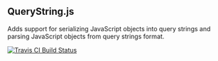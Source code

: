 QueryString.js
--------------

Adds support for serializing JavaScript objects into query strings and parsing JavaScript objects from query strings format.

[![Travis CI Build Status](https://travis-ci.org/josephj/querystring.js.svg)](https://travis-ci.org/josephj/querystring.js)


